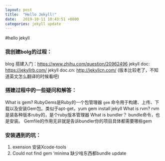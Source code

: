 ```yaml
---
layout: post
title:  "Hello Jekyll!"
date:   2019-10-11 10:43:51 +0800
categories: jekyll update
---
```


#hello jekyll

### 我创建bolg的过程：
blog 搭建入门：https://www.zhihu.com/question/20962496
jekyll doc: https://jekyllrb.com/
jekyll doc.cn: http://jekyllcn.com/ (版本比较老了，不知道英文怎么翻译的时候看吧)

### 搭建过程中的一些疑问和解答：
What is gem?
RubyGems是Ruby的一个包管理器
`gem` 命令用于构建、上传、下载以及安装Gem包。类似于apt-get，yum
gem install jekyll
What is rvm?
rvm是装各种版本ruby的，是个ruby版本管理器
What is bundler？
bundle命令，也是安装。
Gemfile的作用无非就是告诉bundler你的项目具体都需要哪些gem

### 安装遇到的坑：
1. exension 安装Xcode-tools
2. Could not find gem ‘minima 缺少啥东西都bundle update

